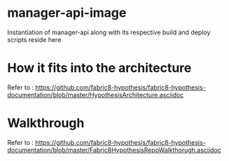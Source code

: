 # manager-api-image
Instantiation of manager-api along with its respective build and deploy scripts reside here

# How it fits into the architecture
Refer to : https://github.com/fabric8-hypothesis/fabric8-hypothesis-documentation/blob/master/HypothesisArchitecture.asciidoc

# Walkthrough
Refer to : https://github.com/fabric8-hypothesis/fabric8-hypothesis-documentation/blob/master/Fabric8HypothesisRepoWalkthorugh.asciidoc
